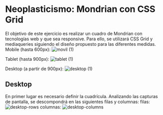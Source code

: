 # Neoplasticismo: Mondrian con CSS Grid
El objetivo de este ejercicio es realizar un cuadro de Mondrian con tecnologías web y que sea responsive. Para ello, se utilizará CSS Grid y mediaqueries siguiendo el diseño propuesto para las diferentes medidas.
Mobile (hasta 600px):
![movil (1)](https://user-images.githubusercontent.com/91197522/156561382-7fae13fa-9587-4e94-a209-33a0b3de7978.png)

Tablet (hasta 900px):
![tablet (1)](https://user-images.githubusercontent.com/91197522/156561397-fd389497-32c5-40d0-a3f0-da2f49728dee.png)

Desktop (a partir de 900px):
![desktop (1)](https://user-images.githubusercontent.com/91197522/156561359-f349b95f-d61b-4568-93b9-cbeaa5f65b77.png)


## Desktop
En primer lugar es necesario definir la cuadrícula. Analizando las capturas de pantalla, se descompondrá en las siguientes filas y columnas:
filas:
![desktop-rows](https://user-images.githubusercontent.com/91197522/156560831-fae763ff-43f0-4e0e-9ad6-333a28372e29.jpeg)
columnas:
![desktop-columns](https://user-images.githubusercontent.com/91197522/156560876-d3e53c6f-d3a0-4174-bbfd-83c0ee708fad.jpeg)
